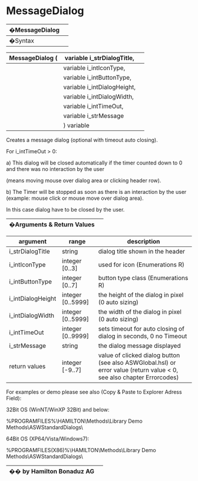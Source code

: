 # MessageDialog

| �MessageDialog |   |
| -------------- | - |
| �Syntax        |   |

| MessageDialog ( | variable i\_strDialogTitle,  |   |
| --------------- | ---------------------------- | - |
|                 | variable i\_intIconType,     |   |
|                 | variable i\_intButtonType,   |   |
|                 | variable i\_intDialogHeight, |   |
|                 | variable i\_intDialogWidth,  |   |
|                 | variable i\_intTimeOut,      |   |
|                 | variable i\_strMessage       |   |
|                 | ) variable                   |   |

Creates a message dialog (optional with timeout auto closing).

For i\_intTimeOut > 0:

a)     This dialog will be closed automatically if the timer counted down to 0 and there was no interaction by the user

(means moving mouse over dialog area or clicking header row).

b)    The Timer will be stopped as soon as there is an interaction by the user (example: mouse click or mouse move over dialog area).

In this case dialog have to be closed by the user.



| �Arguments & Return Values |   |
| -------------------------- | - |

| argument           | range              | description                                                                                                            |
| ------------------ | ------------------ | ---------------------------------------------------------------------------------------------------------------------- |
| i\_strDialogTitle  | string             | dialog title shown in the header                                                                                       |
| i\_intIconType     | integer \[0..3]    | used for icon (Enumerations R)                                                                                         |
| i\_intButtonType   | integer \[0..7]    | button type class (Enumerations R)                                                                                     |
| i\_intDialogHeight | integer \[0..5999] | the height of the dialog in pixel (0 auto sizing)                                                                      |
| i\_intDialogWidth  | integer \[0..5999] | the width of the dialog in pixel (0 auto sizing)                                                                       |
| i\_intTimeOut      | integer \[0..9999] | sets timeout for auto closing of dialog in seconds, 0 no Timeout                                                       |
| i\_strMessage      | string             | the dialog message displayed                                                                                           |
| return values      | integer \[-9..7]   | value of clicked dialog button (see also ASWGlobal.hsl) or error value (return value < 0, see also chapter Errorcodes) |

For examples or demo please see also (Copy & Paste to Explorer Adress Field):

32Bit OS (WinNT/WinXP 32Bit) and below:

%PROGRAMFILES%\HAMILTON\Methods\Library Demo Methods\ASWStandardDialogs\\

64Bit OS (XP64/Vista/Windows7):

%PROGRAMFILES(X86)%\HAMILTON\Methods\Library Demo Methods\ASWStandardDialogs\\

| �� by Hamilton Bonaduz AG |   |
| ------------------------- | - |
